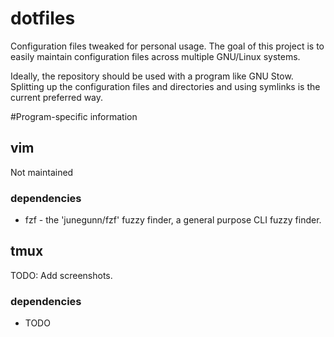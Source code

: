 # dotfiles
Configuration files tweaked for personal usage. The goal of this project is to
easily maintain configuration files across multiple GNU/Linux systems. 

Ideally, the repository should be used with a program like GNU Stow. Splitting
up the configuration files and directories and using symlinks is the current
preferred way.

#Program-specific information

## vim
Not maintained

### dependencies
+ fzf - the 'junegunn/fzf' fuzzy finder, a general purpose CLI fuzzy finder.

## tmux
TODO: Add screenshots.

### dependencies
+ TODO
